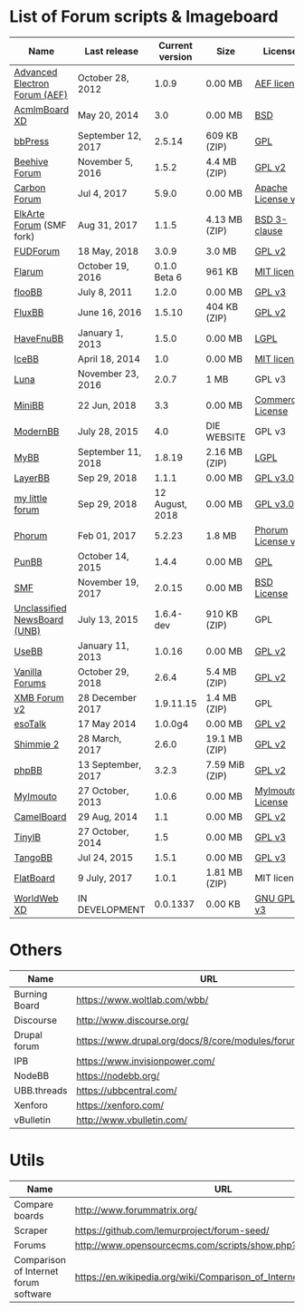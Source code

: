 # List of Forum scripts & Imageboard
Name | Last release | Current version | Size | License
------------ | ------------- | ------------- | ------------- | -------------
[Advanced Electron Forum (AEF)](http://www.anelectron.com/) | October 28, 2012 | 1.0.9 | 0.00 MB | [AEF license](http://www.anelectron.com/about.php?page=license)
[AcmlmBoard XD](https://github.com/ABXD/ABXD) | May 20, 2014 | 3.0 | 0.00 MB | [BSD](https://raw.githubusercontent.com/ABXD/ABXD/master/LICENSE.md)
[bbPress](https://bbpress.org/) | September 12, 2017 | 2.5.14 | 609 KB (ZIP) | [GPL](https://bbpress.org/about/gpl/)
[Beehive Forum](http://www.beehiveforum.co.uk/) | November 5, 2016 | 1.5.2 | 4.4 MB (ZIP) | [GPL v2](https://raw.githubusercontent.com/BeehiveForum/BeehiveForum/master/COPYING)
[Carbon Forum](https://github.com/lincanbin/Carbon-Forum) | Jul 4, 2017 | 5.9.0 | 0.00 MB | [Apache License v2](https://raw.githubusercontent.com/lincanbin/Carbon-Forum/master/LICENSE)
[ElkArte Forum](http://www.elkarte.net/) (SMF fork)| Aug 31, 2017 | 1.1.5 | 4.13 MB (ZIP) | [BSD 3-clause](https://github.com/elkarte/Elkarte/blob/development/LICENSE.txt)
[FUDForum](http://fudforum.org/) | 18 May, 2018 | 3.0.9 | 3.0 MB | [GPL v2](http://www.gnu.org/licenses/gpl-2.0.html)
[Flarum](http://flarum.org/) | October 19, 2016 | 0.1.0 Beta 6 | 961 KB | [MIT license](https://raw.githubusercontent.com/flarum/flarum/master/LICENSE)
[flooBB](https://github.com/rosslagerwall/floobb) | July 8, 2011 | 1.2.0 | 0.00 MB | [GPL v3](https://raw.githubusercontent.com/rosslagerwall/floobb/master/COPYING)
[FluxBB](http://fluxbb.org/) | June 16, 2016 | 1.5.10 | 404 KB (ZIP) | [GPL v2](http://www.gnu.org/licenses/gpl-2.0.html)
[HaveFnuBB](https://github.com/havefnubb/havefnubb) | January 1, 2013 | 1.5.0 | 0.00 MB | [LGPL](http://www.gnu.org/licenses/lgpl.html)
[IceBB](https://github.com/icebb/IceBB) | April 18, 2014 | 1.0 | 0.00 MB | [MIT license](https://raw.githubusercontent.com/icebb/IceBB/master/LICENSE)
[Luna](http://getluna.org/) | November 23, 2016 | 2.0.7 | 1 MB | GPL v3
[MiniBB](http://www.minibb.com/) | 22 Jun, 2018 | 3.3 | 0.00 MB | [Commercial License](http://www.minibb.com/commercial_license.html)
[ModernBB](http://modernbb.be/) | July 28, 2015 | 4.0 | DIE WEBSITE | GPL v3
[MyBB](http://www.mybb.com/) | September 11, 2018 | 1.8.19 | 2.16 MB (ZIP) | [LGPL](http://www.gnu.org/licenses/lgpl-3.0.html)
[LayerBB](https://forum.layerbb.com/forum.php) | Sep 29, 2018 | 1.1.1 | 0.00 MB | [GPL v3.0](https://www.gnu.org/licenses/gpl-3.0.en.html)
[my little forum](https://mylittleforum.net/forum/) | Sep 29, 2018 | 12 August, 2018 | 0.00 MB | [GPL v3.0](https://github.com/ilosuna/mylittleforum/blob/master/LICENSE)
[Phorum](http://www.phorum.org/) | Feb 01, 2017 | 5.2.23 | 1.8 MB | [Phorum License v2](http://www.phorum.org/license.txt)
[PunBB](http://punbb.informer.com/) | October 14, 2015 | 1.4.4 | 0.00 MB | [GPL](http://www.gnu.org/copyleft/gpl.html)
[SMF](http://www.simplemachines.org/) | November 19, 2017| 2.0.15 | 0.00 MB | [BSD License](http://www.simplemachines.org/about/smf/license.php)
[Unclassified NewsBoard (UNB)](http://newsboard.unclassified.de/) | July 13, 2015 | 1.6.4-dev | 910 KB (ZIP) | GPL
[UseBB](http://www.usebb.net/) | January 11, 2013 | 1.0.16 | 0.00 MB | [GPL v2](http://www.gnu.org/licenses/old-licenses/gpl-2.0.html)
[Vanilla Forums](https://open.vanillaforums.com) | October 29, 2018 | 2.6.4 | 5.4 MB (ZIP) | [GPL v2](http://www.gnu.org/licenses/gpl-2.0.html)
[XMB Forum v2](http://xmbforum2.com/) | 28 December 2017 | 1.9.11.15 | 1.4 MB (ZIP) | GPL
[esoTalk](http://esotalk.org/) | 17 May 2014 | 1.0.0g4 | 0.00 MB | [GPL v2](https://raw.githubusercontent.com/esotalk/esoTalk/develop/LICENSE.txt)
[Shimmie 2](https://github.com/shish/shimmie2) | 28 March, 2017 | 2.6.0 | 19.1 MB (ZIP) | [GPL v2](http://www.gnu.org/licenses/gpl-2.0.html)
[phpBB](https://www.phpbb.com/) | 13 September, 2017 | 3.2.3 | 7.59 MiB (ZIP) | [GPL v2](https://www.phpbb.com/downloads/license/)
[MyImouto](https://github.com/myimouto/myimouto) | 27 October, 2013 | 1.0.6 | 0.00 MB | [MyImouto License](https://raw.githubusercontent.com/myimouto/myimouto/master/LICENSE)
[CamelBoard](https://github.com/WinterVein/CamelBoard/) | 29 Aug, 2014 | 1.1 | 0.00 MB | [GPL v2](http://www.gnu.org/licenses/gpl-2.0.html)
[TinyIB](https://github.com/tslocum/TinyIB) | 27 October, 2014 | 1.5 | 0.00 MB | [GPL v3](https://raw.githubusercontent.com/tslocum/TinyIB/master/LICENSE)
[TangoBB](https://github.com/TangoBB/TangoBB) | Jul 24, 2015 | 1.5.1 | 0.00 MB | [GPL v3](https://raw.githubusercontent.com/tslocum/TinyIB/master/LICENSE)
[FlatBoard](http://flatboard.free.fr/) | 9 July, 2017 | 1.0.1 | 1.81 MB (ZIP) | MIT license
[WorldWeb XD](https://github.com/WWXD/WorldWeb-XD) | IN DEVELOPMENT | 0.0.1337 | 0.00 KB | [GNU GPL v3](https://github.com/WWXD/WorldWeb-XD/blob/master/License.md)


# Others

Name | URL
------------ | -------------
Burning Board | https://www.woltlab.com/wbb/
Discourse | http://www.discourse.org/
Drupal forum | https://www.drupal.org/docs/8/core/modules/forum/overview
IPB | https://www.invisionpower.com/
NodeBB | https://nodebb.org/
UBB.threads | https://ubbcentral.com/
Xenforo | https://xenforo.com/
vBulletin | http://www.vbulletin.com/


# Utils

Name | URL
------------ | -------------
Compare boards | http://www.forummatrix.org/
Scraper | https://github.com/lemurproject/forum-seed/
Forums | http://www.opensourcecms.com/scripts/show.php?catid=5
Comparison of Internet forum software | https://en.wikipedia.org/wiki/Comparison_of_Internet_forum_software
